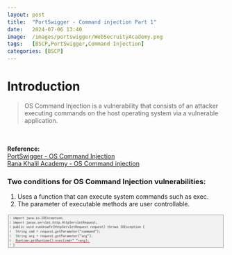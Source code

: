 ```yaml
---
layout: post
title:  "PortSwigger - Command injection Part 1"
date:   2024-07-06 13:40
image:  /images/portswigger/WebSecruityAcademy.png
tags:   [BSCP,PortSwigger,Command Injection]
categories: [BSCP]
---
```


# Introduction
>OS Command Injection is a vulnerability that consists of an attacker executing commands on the host operating system via a vulnerable application.
<br/>
<br/>
<b>Reference:</b>
</br>
<a href="https://portswigger.net/web-security/os-command-injection">PortSwigger - OS Command Injection</a>
<br/>
<a href="https://academy.ranakhalil.com/courses/1491236/lectures/38308201">Rana Khalil Academy - OS Command injection</a>

### Two conditions for OS Command Injection vulnerabilities:
1. Uses a function that can execute system commands such as exec.
1. The parameter of executable methods are user controllable.

![Code vulnerable to command injection](/images/portswigger/CommandInjection/VulnerableCommandInjectionCodeExample.png)
